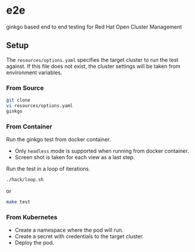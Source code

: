 # e2e

ginkgo based end to end testing for Red Hat Open Cluster Management

## Setup

The `resources/options.yaml` specifies the target cluster to run the test against.
If this file does not exist, the cluster settings will be taken from environment variables.

### From Source

```bash
git clone 
vi resources/options.yaml
ginkgo
```

### From Container

Run the ginkgo test from docker container.

* Only `headless` mode is supported when running from docker container.
* Screen shot is taken for each view as a last step.

Run the test in a loop of iterations.

```bash
./hack/loop.sh
```

or

```bash
make test
```

### From Kubernetes

* Create a namespace where the pod will run.
* Create a secret with credentials to the target cluster.
* Deploy the pod.

